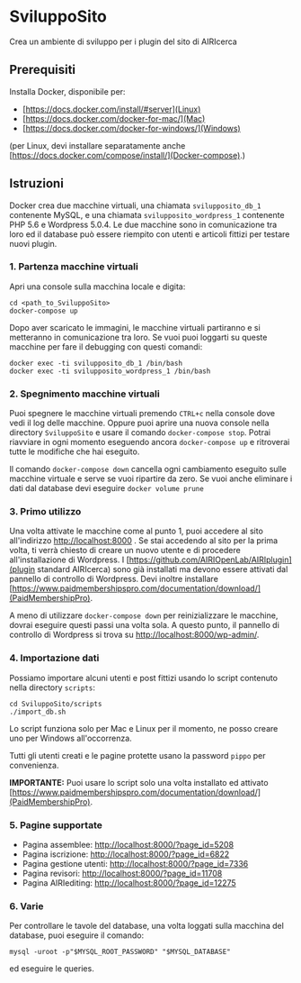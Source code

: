 # SviluppoSito

Crea un ambiente di sviluppo per i plugin del sito di AIRIcerca

## Prerequisiti

Installa Docker, disponibile per:
* [https://docs.docker.com/install/#server](Linux)
* [https://docs.docker.com/docker-for-mac/](Mac)
* [https://docs.docker.com/docker-for-windows/](Windows)

(per Linux, devi installare separatamente anche [https://docs.docker.com/compose/install/](Docker-compose).)

## Istruzioni

Docker crea due macchine virtuali, una chiamata `svilupposito_db_1` contenente MySQL, e una chiamata `svilupposito_wordpress_1` contenente PHP 5.6 e Wordpress 5.0.4.
Le due macchine sono in comunicazione tra loro ed il database può essere riempito con utenti e articoli fittizi per testare nuovi plugin.

### 1. Partenza macchine virtuali

Apri una console sulla macchina locale e digita:

```
cd <path_to_SviluppoSito>
docker-compose up
```

Dopo aver scaricato le immagini, le macchine virtuali partiranno e si metteranno in comunicazione tra loro.
Se vuoi puoi loggarti su queste macchine per fare il debugging con questi comandi:

```
docker exec -ti svilupposito_db_1 /bin/bash
docker exec -ti svilupposito_wordpress_1 /bin/bash
```

### 2. Spegnimento macchine virtuali

Puoi spegnere le macchine virtuali premendo `CTRL+c` nella console dove vedi il log delle macchine.
Oppure puoi aprire una nuova console nella directory `SviluppoSito` e usare il comando `docker-compose stop`.
Potrai riavviare in ogni momento eseguendo ancora `docker-compose up` e ritroverai tutte le modifiche che hai eseguito.

Il comando `docker-compose down` cancella ogni cambiamento eseguito sulle macchine virtuale e serve se vuoi ripartire da zero.
Se vuoi anche eliminare i dati dal database devi eseguire `docker volume prune`

### 3. Primo utilizzo

Una volta attivate le macchine come al punto 1, puoi accedere al sito all'indirizzo [http://localhost:8000](http://localhost:8000) .
Se stai accedendo al sito per la prima volta, ti verrà chiesto di creare un nuovo utente e di procedere all'installazione di Wordpress.
I [https://github.com/AIRIOpenLab/AIRIplugin](plugin standard AIRIcerca) sono già installati ma devono essere attivati dal pannello di controllo di Wordpress.
Devi inoltre installare [https://www.paidmembershipspro.com/documentation/download/](PaidMembershipPro).

A meno di utilizzare `docker-compose down` per reinizializzare le macchine, dovrai eseguire questi passi una volta sola.
A questo punto, il pannello di controllo di Wordpress si trova su [http://localhost:8000/wp-admin/](http://localhost:8000/wp-admin/).

### 4. Importazione dati

Possiamo importare alcuni utenti e post fittizi usando lo script contenuto nella directory `scripts`:

```
cd SviluppoSito/scripts
./import_db.sh
```

Lo script funziona solo per Mac e Linux per il momento, ne posso creare uno per Windows all'occorrenza.

Tutti gli utenti creati e le pagine protette usano la password `pippo` per convenienza.

**IMPORTANTE:** Puoi usare lo script solo una volta installato ed attivato [https://www.paidmembershipspro.com/documentation/download/](PaidMembershipPro).


### 5. Pagine supportate

* Pagina assemblee: [http://localhost:8000/?page_id=5208](http://localhost:8000/?page_id=5208)
* Pagina iscrizione: [http://localhost:8000/?page_id=6822](http://localhost:8000/?page_id=6822)
* Pagina gestione utenti: [http://localhost:8000/?page_id=7336](http://localhost:8000/?page_id=7336)
* Pagina revisori: [http://localhost:8000/?page_id=11708](http://localhost:8000/?page_id=11708)
* Pagina AIRIediting: [http://localhost:8000/?page_id=12275](http://localhost:8000/?page_id=12275)


### 6. Varie

Per controllare le tavole del database, una volta loggati sulla macchina del database, puoi eseguire il comando:

```
mysql -uroot -p"$MYSQL_ROOT_PASSWORD" "$MYSQL_DATABASE"
```

ed eseguire le queries.